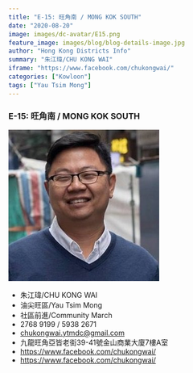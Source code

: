 ```yaml
---
title: "E-15: 旺角南 / MONG KOK SOUTH"
date: "2020-08-20"
image: images/dc-avatar/E15.png
feature_image: images/blog/blog-details-image.jpg
author: "Hong Kong Districts Info"
summary: "朱江瑋/CHU KONG WAI"
iframe: "https://www.facebook.com/chukongwai/"
categories: ["Kowloon"]
tags: ["Yau Tsim Mong"]
---
```


### E-15: 旺角南 / MONG KOK SOUTH  
![](/images/dc-avatar/E15.png)  

 - 朱江瑋/CHU KONG WAI  
 - 油尖旺區/Yau Tsim Mong  
 - 社區前進/Community March  
 - 2768 9199 / 5938 2671  
 - chukongwai.ytmdc@gmail.com  
 - 九龍旺角亞皆老街39-41號金山商業大廈7樓A室  
 - https://www.facebook.com/chukongwai/  
 - https://www.facebook.com/chukongwai/
